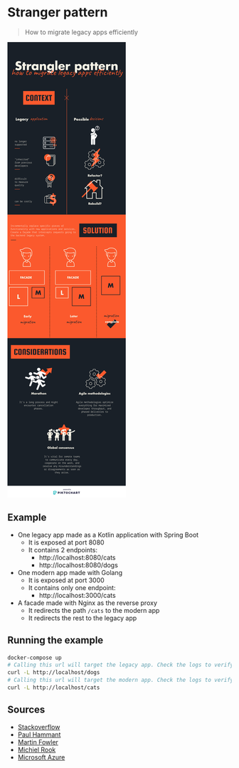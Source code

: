 # Stranger pattern

> How to migrate legacy apps efficiently

![strangler pattern](strangler.png)

## Example

- One legacy app made as a Kotlin application with Spring Boot
  - It is exposed at port 8080
  - It contains 2 endpoints:
    - http://localhost:8080/cats
    - http://localhost:8080/dogs
- One modern app made with Golang
  - It is exposed at port 3000
  - It contains only one endpoint:
    - http://localhost:3000/cats
- A facade made with Nginx as the reverse proxy
  - It redirects the path `/cats` to the modern app
  - It redirects the rest to the legacy app

## Running the example

```bash
docker-compose up
# Calling this url will target the legacy app. Check the logs to verify the call.
curl -L http://localhost/dogs
# Calling this url will target the modern app. Check the logs to verify the call.
curl -L http://localhost/cats
```

## Sources

- [Stackoverflow](https://stackoverflow.com/questions/1118804/application-strangler-pattern-experiences-thoughts/13002712)
- [Paul Hammant](https://paulhammant.com/2013/07/14/legacy-application-strangulation-case-studies/)
- [Martin Fowler](https://www.martinfowler.com/bliki/StranglerApplication.html)
- [Michiel Rook](https://www.michielrook.nl/2016/11/strangler-pattern-practice/)
- [Microsoft Azure](https://docs.microsoft.com/en-us/azure/architecture/patterns/strangler)

